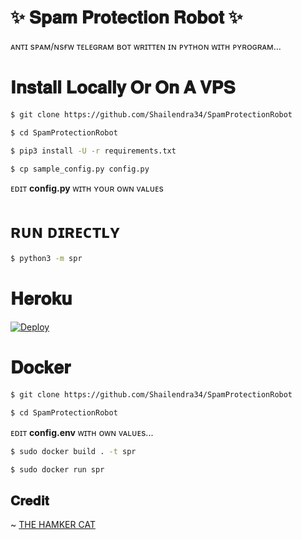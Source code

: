 # ✨ 𝐒𝐩𝐚𝐦 𝐏𝐫𝐨𝐭𝐞𝐜𝐭𝐢𝐨𝐧 𝐑𝐨𝐛𝐨𝐭 ✨

ᴀɴᴛɪ sᴘᴀᴍ/ɴsғᴡ ᴛᴇʟᴇɢʀᴀᴍ ʙᴏᴛ ᴡʀɪᴛᴛᴇɴ ɪɴ ᴘʏᴛʜᴏɴ ᴡɪᴛʜ ᴘʏʀᴏɢʀᴀᴍ...







# 𝐈𝐧𝐬𝐭𝐚𝐥𝐥 𝐋𝐨𝐜𝐚𝐥𝐥𝐲 𝐎𝐫 𝐎𝐧 𝐀 𝐕𝐏𝐒


```sh
$ git clone https://github.com/Shailendra34/SpamProtectionRobot

$ cd SpamProtectionRobot

$ pip3 install -U -r requirements.txt

$ cp sample_config.py config.py
```
ᴇᴅɪᴛ **config.py** ᴡɪᴛʜ ʏᴏᴜʀ ᴏᴡɴ ᴠᴀʟᴜᴇs

# ʀᴜɴ ᴅɪʀᴇᴄᴛʟʏ
```sh
$ python3 -m spr
```

# 𝐇𝐞𝐫𝐨𝐤𝐮


[![Deploy](https://www.herokucdn.com/deploy/button.svg)](https://heroku.com/deploy)


# 𝐃𝐨𝐜𝐤𝐞𝐫

```sh
$ git clone https://github.com/Shailendra34/SpamProtectionRobot

$ cd SpamProtectionRobot
```

ᴇᴅɪᴛ **config.env** ᴡɪᴛʜ ᴏᴡɴ ᴠᴀʟᴜᴇs...

```sh
$ sudo docker build . -t spr

$ sudo docker run spr
```

## 𝐂𝐫𝐞𝐝𝐢𝐭


~ [THE HAMKER CAT](https://GitHub.com/TheHamkerCat/)

